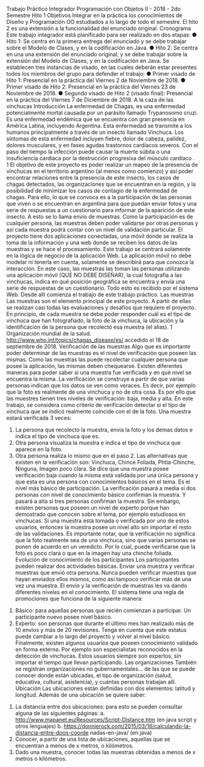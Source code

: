 Trabajo Práctico Integrador
Programación con Objetos II - 2018 - 2do Semestre
Hito 1
Objetivos
Integrar en la práctica los conocimientos de Diseño y Programación OO estudiados a
lo largo de todo el semestre.
El hito 2 es una extensión a la funcionalidad del enunciado original.
Cronograma
Este trabajo integrador está planificado para ser realizado en dos etapas:
● Hito 1: Se centra en la primera entrega del enunciado y se debe trabajar sobre el
Modelo de Clases, y en la codificación en Java.
● Hito 2: Se centra en una una extensión del enunciado original, y se debe trabajar
sobre la extensión del Modelo de Clases, y en la codificación en Java.
Se establecen tres instancias de visado, en las cuales deberán estar presentes todos los
miembros del grupo para defender el trabajo:
● Primer visado de Hito 1: Presencial en la práctica del Viernes 2 de Noviembre de
2018.
● Primer visado de Hito 2: Presencial en la práctica del Viernes 23 de Noviembre de
2018.
● Segundo visado de Hito 2 (visado final): Presencial en la práctica del Viernes 7 de
Diciembre de 2018.
A la caza de las vinchucas
Introducción
La enfermedad de Chagas, es una enfermedad potencialmente mortal causada por un
parásito llamado Trypanosomo cruzi. Es una enfermedad endémica que se encuentra con
gran presencia en América Latina, incluyendo Argentina. Esta enfermedad se transmite a
los humanos principalmente a través de un insecto llamado Vinchuca.
Los síntomas de esta enfermedad incluyen fiebre, dolor de cabeza, palidez, dolores
musculares, y en fases agudas trastornos cardíacos severos. Con el paso del tiempo la
infección puede causar la muerte súbita o una insuficiencia cardíaca por la destrucción
progresiva del músculo cardíaco .
1
El objetivo de este proyecto es poder realizar un mapeo de la presencia de vinchucas en
el territorio argentino (al menos como comienzo) y así poder encontrar relaciones entre la
presencia de este insecto, los casos de chagas detectados, las organizaciones que se
encuentran en la región, y la posibilidad de minimizar los casos de contagio de la
enfermedad de chagas. Para ello, lo que se convoca es a la participación de las personas
que viven o se encuentran en argentina para que puedan enviar fotos y una serie de
respuestas a un cuestionario para informar de la aparición de este insecto. A esto se lo
llama envío de muestras. Como la participación es de cualquier persona, las muestras
deben poder validarse por otras personas y así cada muestra podrá contar con un nivel de
validación particular.
El proyecto tiene dos aplicaciones conectadas, una móvil donde se realiza la toma de la
información y una web donde se reciben los datos de las muestras y se hace el
procesamiento. Este trabajo se centrará solamente en la lógica de negocio de la aplicación
Web. La aplicación móvil no debe modelar ni tenerla en cuenta, solamente se describirá
para que conozca la interacción.
En este caso, las muestras las toman las personas utilizando una aplicación móvil (QUE
NO DEBE DISEÑAR), la cual fotografia a las vinchucas, indica en qué posición geográfica
se encuentra y envía una serie de respuestas de un cuestionario. Todo esto es recibido por
el sistema Web. Desde allí comienza el trabajo de este trabajo práctico.
Las muestras
Las muestras son el elemento principal de este proyecto. A partir de ellas se realizan casi
todas las evaluaciones y desafíos que requiere el proyecto. En principio, de cada muestra
se debe poder responder cuál es el tipo de vinchuca que han fotografiado, la foto de la
vinchuca, la ubicación y la identificación de la persona que recolectó esa muestra (el alias).
1 Organización mundial de la salud. http://www.who.int/topics/chagas_disease/es/ accedido el 18 de
septiembre de 2018.
Verificación de las muestras
Algo que es importante poder determinar de las muestras es el nivel de verificación que
poseen las mismas. Como las muestras las puede recolectar cualquier persona que posee
la aplicación, las mismas deben chequearse. Existen diferentes maneras para poder saber
si una muestra fue verificada y en qué nivel se encuentra la misma.
La verificación se construye a partir de que varias personas indican que los datos se ven
como veraces. Es decir, por ejemplo que la foto es realmente de una vinchuca y no de otra
cosa. Es por ello que las muestres tienen tres niveles de verificación: baja, media y alta.
En este trabajo, se considera como criterio de verificación detectar si el tipo de vinchuca
que se indicó realmente coincide con el de la foto.
Una muestra estará verificada 3 veces:
1. La persona que recolecto la muestra, envia la foto y los demas datos e indica el tipo
de vinchuca que es.
2. Otra persona visualiza la muestra e indica el tipo de vinchuca que aparece en la foto.
3. Otra persona realiza lo mismo que en el paso 2.
Las alternativas que existen en la verificación son: Vinchuca, Chince Foliada,
Phtia-Chinche, Ninguna, Imagen poco clara.
Se dice que una muestra posee verificación baja cuando la misma está validada por una
única persona y que esta es una persona con conocimientos básicos en el tema. Es el nivel
más básico de participación. La verificación pasará a media si dos personas con nivel de
conocimiento básico confirman la muestra. Y pasará a alta si tres personas confirman la
muestra. Sin embargo, existen personas que poseen un nivel de experto porque han
demostrado que conocen sobre el tema, por ejemplo estudiosos en vinchucas. Si una
muestra está tomada o verificada por uno de estos usuarios, entonces la muestra posee un
nivel alto sin importar el resto de las validaciones.
Es importante notar, que la verificación no significa que la foto realmente sea de una
vinchuca, sino que varias personas se ponen de acuerdo en un veredicto. Por lo cual, puede
verificarse que la foto es poco clara o que en la imagen hay una chinche foliada.
Evolución de conocimiento de los participantes
Los participantes pueden realizar dos actividades básicas. Enviar una muestra y verificar
muestras que envió otra persona. Nunca pueden verificar muestras que hayan enviados
ellos mismos, como así tampoco verificar más de una vez una muestra.
El envío y la verificación de muestras les va dando diferentes niveles en el conocimiento.
El sistema tiene una regla de promociones que funciona de la siguiente manera:
1) Básico: para aquellas personas que recién comienzan a participar. Un participante
nuevo posee nivel básico.
2) Experto: son personas que durante el último mes han realizado más de 10 envíos y
más de 20 revisiones. Tenga en cuenta que este estatus puede cambiar a lo largo
del proyecto y volver al nivel básico.
Finalmente, existen algunos usuarios que poseen conocimiento validado en forma
externa.
Por ejemplo son especialistas reconocidos en la detección de vinchucas. Estos usuarios
siempre son expertos, sin importar el tiempo que llevan participando.
Las organizaciones
También se registran organizaciones no gubernamentales... de las que se puede conocer
donde están ubicadas, el tipo de organización (salud, educativa, cultural, asistencia), y
cuántas personas trabajan allí.
Ubicación
Las ubicaciones están definidas con dos elementos: latitud y longitud. Además de una
ubicación se quiere saber:
1. La distancia entre dos ubicaciones: para esto se pueden consultar alguna de las
siguientes páginas:
a. http://www.mapanet.eu/Resources/Script-Distance.htm (en java script y otros
lenguajes)
b. https://donnierock.com/2015/03/16/calculando-la-distancia-entre-doos-coorde
nadas-en-java/ (en java)
2. Conocer, a partir de una lista de ubicaciones, aquellas que se encuentran a menos
de x metros, o kilómetros.
3. Dado una muestra, conocer todas las muestras obtenidas a menos de x metros o
kilómetros.
